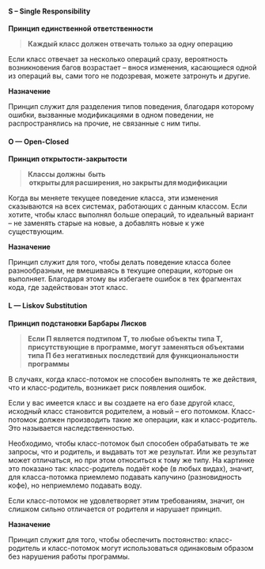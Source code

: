 #### S – Single Responsibility

__Принцип единственной ответственности__

> __Каждый класс должен отвечать только за одну операцию__

Если класс отвечает за несколько операций сразу, вероятность возникновения багов возрастает – внося изменения, касающиеся одной из операций вы, сами того не подозревая, можете затронуть и другие.  
  
**Назначение**  
  
Принцип служит для разделения типов поведения, благодаря которому ошибки, вызванные модификациями в одном поведении, не распространялись на прочие, не связанные с ним типы.

#### O — Open-Closed

__Принцип открытости-закрытости__

> __Классы должны  быть  открыты для расширения, но закрыты для модификации__

Когда вы меняете текущее поведение класса, эти изменения сказываются на всех системах, работающих с данным классом. Если хотите, чтобы класс выполнял больше операций, то идеальный вариант – не заменять старые на новые, а добавлять новые к уже существующим.  
  
**Назначение**  
  
Принцип служит для того, чтобы делать поведение класса более разнообразным, не вмешиваясь в текущие операции, которые он выполняет. Благодаря этому вы избегаете ошибок в тех фрагментах кода, где задействован этот класс.

#### L — Liskov Substitution

__Принцип подстановки Барбары Лисков__

> __Если П является подтипом Т, то любые объекты типа Т, присутствующие в программе, могут заменяться объектами типа П без негативных последствий для функциональности программы__

В случаях, когда класс-потомок не способен выполнять те же действия, что и класс-родитель, возникает риск появления ошибок.  
  
Если у вас имеется класс и вы создаете на его базе другой класс, исходный класс становится родителем, а новый – его потомком. Класс-потомок должен производить такие же операции, как и класс-родитель. Это называется наследственностью.  
  
Необходимо, чтобы класс-потомок был способен обрабатывать те же запросы, что и родитель, и выдавать тот же результат. Или же результат может отличаться, но при этом относиться к тому же типу. На картинке это показано так: класс-родитель подаёт кофе (в любых видах), значит, для класса-потомка приемлемо подавать капучино (разновидность кофе), но неприемлемо подавать воду.  
  
Если класс-потомок не удовлетворяет этим требованиям, значит, он слишком сильно отличается от родителя и нарушает принцип.  
  
**Назначение**  
  
Принцип служит для того, чтобы обеспечить постоянство: класс-родитель и класс-потомок могут использоваться одинаковым образом без нарушения работы программы.